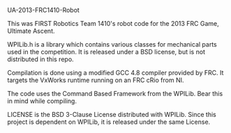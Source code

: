 UA-2013-FRC1410-Robot

This was FIRST Robotics Team 1410's robot code for the 2013 FRC Game, Ultimate Ascent.

WPILib.h is a library which contains various classes for mechanical parts used in the competition.
It is released under a BSD license, but is not distributed in this repo. 

Compilation is done using a modified GCC 4.8 compiler provided by FRC. It targets the VxWorks runtime running on an FRC cRio from NI.

The code uses the Command Based Framework from the WPILib. Bear this in mind while compiling. 

LICENSE is the BSD 3-Clause License distributed with WPILib. Since this project is dependent on WPILib, it is released under
the same License.
